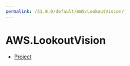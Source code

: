 ```yaml
---
permalink: /51.0.0/default/AWS/LookoutVision/
---
```


# AWS.LookoutVision



* [Project](Project.md)